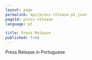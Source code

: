 ```yaml
---
layout: page
permalink: api/press-release-pt.json
pageId: press-release
language: pt

title: Press Release
published: true
---
```


Press Release in Portuguese